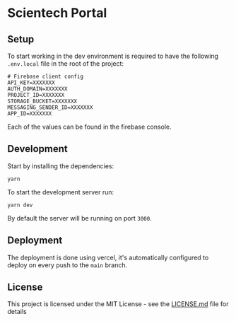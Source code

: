 # Scientech Portal

## Setup

To start working in the dev environment is required to have the following `.env.local` file in the root of the project:

```
# Firebase client config
API_KEY=XXXXXXX
AUTH_DOMAIN=XXXXXXX
PROJECT_ID=XXXXXXX
STORAGE_BUCKET=XXXXXXX
MESSAGING_SENDER_ID=XXXXXXX
APP_ID=XXXXXXX
```

Each of the values can be found in the firebase console.

## Development

Start by installing the dependencies:

```
yarn
```

To start the development server run:

```
yarn dev
```

By default the server will be running on port `3000`.

## Deployment

The deployment is done using vercel, it's automatically configured to deploy on every push to the `main` branch.

## License

This project is licensed under the MIT License - see the [LICENSE.md](LICENSE.md) file for details
